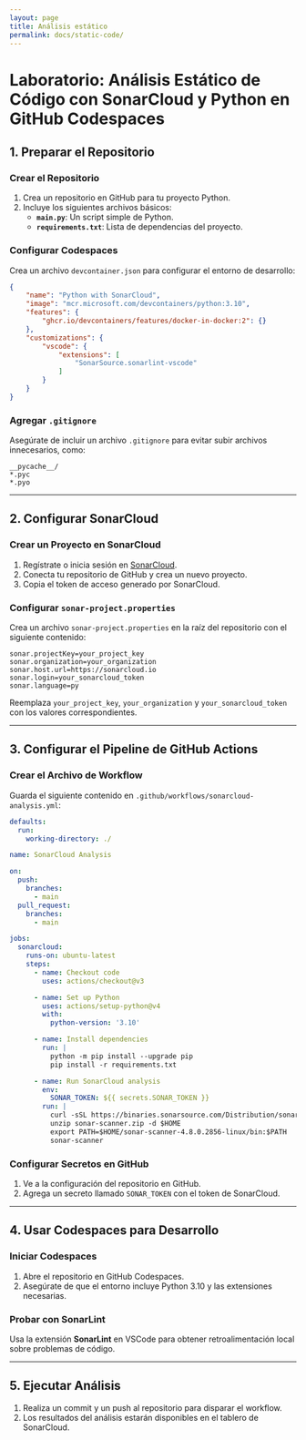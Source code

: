 ```yaml
---
layout: page
title: Análisis estático
permalink: docs/static-code/
---
```


# Laboratorio: Análisis Estático de Código con SonarCloud y Python en GitHub Codespaces

## **1. Preparar el Repositorio**

### Crear el Repositorio
1. Crea un repositorio en GitHub para tu proyecto Python.
2. Incluye los siguientes archivos básicos:
   - **`main.py`**: Un script simple de Python.
   - **`requirements.txt`**: Lista de dependencias del proyecto.

### Configurar Codespaces
Crea un archivo `devcontainer.json` para configurar el entorno de desarrollo:

```json
{
    "name": "Python with SonarCloud",
    "image": "mcr.microsoft.com/devcontainers/python:3.10",
    "features": {
        "ghcr.io/devcontainers/features/docker-in-docker:2": {}
    },
    "customizations": {
        "vscode": {
            "extensions": [
                "SonarSource.sonarlint-vscode"
            ]
        }
    }
}
```

### Agregar `.gitignore`
Asegúrate de incluir un archivo `.gitignore` para evitar subir archivos innecesarios, como:

```
__pycache__/
*.pyc
*.pyo
```

---

## **2. Configurar SonarCloud**

### Crear un Proyecto en SonarCloud
1. Regístrate o inicia sesión en [SonarCloud](https://sonarcloud.io).
2. Conecta tu repositorio de GitHub y crea un nuevo proyecto.
3. Copia el token de acceso generado por SonarCloud.

### Configurar `sonar-project.properties`

Crea un archivo `sonar-project.properties` en la raíz del repositorio con el siguiente contenido:

```
sonar.projectKey=your_project_key
sonar.organization=your_organization
sonar.host.url=https://sonarcloud.io
sonar.login=your_sonarcloud_token
sonar.language=py
```

Reemplaza `your_project_key`, `your_organization` y `your_sonarcloud_token` con los valores correspondientes.

---

## **3. Configurar el Pipeline de GitHub Actions**

### Crear el Archivo de Workflow
Guarda el siguiente contenido en `.github/workflows/sonarcloud-analysis.yml`:

```yaml
defaults:
  run:
    working-directory: ./

name: SonarCloud Analysis

on:
  push:
    branches:
      - main
  pull_request:
    branches:
      - main

jobs:
  sonarcloud:
    runs-on: ubuntu-latest
    steps:
      - name: Checkout code
        uses: actions/checkout@v3

      - name: Set up Python
        uses: actions/setup-python@v4
        with:
          python-version: '3.10'

      - name: Install dependencies
        run: |
          python -m pip install --upgrade pip
          pip install -r requirements.txt

      - name: Run SonarCloud analysis
        env:
          SONAR_TOKEN: ${{ secrets.SONAR_TOKEN }}
        run: |
          curl -sSL https://binaries.sonarsource.com/Distribution/sonar-scanner-cli/sonar-scanner-cli-4.8.0.2856-linux.zip > sonar-scanner.zip
          unzip sonar-scanner.zip -d $HOME
          export PATH=$HOME/sonar-scanner-4.8.0.2856-linux/bin:$PATH
          sonar-scanner
```

### Configurar Secretos en GitHub
1. Ve a la configuración del repositorio en GitHub.
2. Agrega un secreto llamado `SONAR_TOKEN` con el token de SonarCloud.

---

## **4. Usar Codespaces para Desarrollo**

### Iniciar Codespaces
1. Abre el repositorio en GitHub Codespaces.
2. Asegúrate de que el entorno incluye Python 3.10 y las extensiones necesarias.

### Probar con SonarLint

Usa la extensión **SonarLint** en VSCode para obtener retroalimentación local sobre problemas de código.

---

## **5. Ejecutar Análisis**

1. Realiza un commit y un push al repositorio para disparar el workflow.
2. Los resultados del análisis estarán disponibles en el tablero de SonarCloud.
